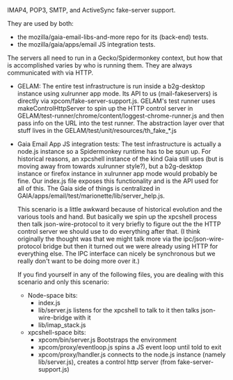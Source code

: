 IMAP4, POP3, SMTP, and ActiveSync fake-server support.

They are used by both:
- the mozilla/gaia-email-libs-and-more repo for its (back-end) tests.
- the mozilla/gaia/apps/email JS integration tests.

The servers all need to run in a Gecko/Spidermonkey context, but how that is
accomplished varies by who is running them.  They are always communicated with
via HTTP.

- GELAM: The entire test infrastructure is run inside a b2g-desktop instance
  using xulrunner app mode.  Its API to us (mail-fakeservers) is directly via
  xpcom/fake-server-support.js.  GELAM's test runner uses makeControlHttpServer
  to spin up the HTTP control server in
  GELAM/test-runner/chrome/content/loggest-chrome-runner.js and then pass info
  on the URL into the test runner.  The abstraction layer over that stuff lives
  in the GELAM/test/unit/resources/th_fake_*.js

- Gaia Email App JS integration tests: The test infrastructure is actually a
  node.js instance so a Spidermonkey runtime has to be spun up.  For historical
  reasons, an xpcshell instance of the kind Gaia still uses (but is moving away
  from towards xulrunner style?), but a b2g-desktop instance or firefox instance
  in xulrunner app mode would probably be fine.  Our index.js file exposes this
  functionality and is the API used for all of this.  The Gaia side of things is
  centralized in GAIA/apps/email/test/marionette/lib/server_help.js.

  This scenario is a little awkward because of historical evolution and the
  various tools and hand.  But basically we spin up the xpcshell process then
  talk json-wire-protocol to it very briefly to figure out the the HTTP control
  server we should use to do everything after that.  (I think originally the
  thought was that we might talk more via the ipc/json-wire-protocol bridge but
  then it turned out we were already using HTTP for everything else.  The IPC
  interface can nicely be synchronous but we really don't want to be doing more
  over it.)

  If you find yourself in any of the following files, you are dealing with this
  scenario and only this scenario:

  - Node-space bits:
    - index.js
    - lib/server.js listens for the xpcshell to talk to it then talks
      json-wire-bridge with it
    - lib/imap_stack.js
  - xpcshell-space bits:
    - xpcom/bin/server.js Bootstraps the environment
    - xpcom/proxy/eventloop.js spins a JS event loop until told to exit
    - xpcom/proxy/handler.js connects to the node.js instance (namely
      lib/server.js), creates a control http server (from
      fake-server-support.js)
